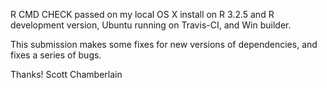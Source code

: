 R CMD CHECK passed on my local OS X install on R 3.2.5 and R development
version, Ubuntu running on Travis-CI, and Win builder.

This submission makes some fixes for new versions of dependencies,
and fixes a series of bugs.

Thanks! Scott Chamberlain
